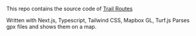 This repo contains the source code of [Trail Routes](https://routes.samuelkraft.com)

Written with Next.js, Typescript, Tailwind CSS, Mapbox GL, Turf.js
Parses gpx files and shows them on a map.
